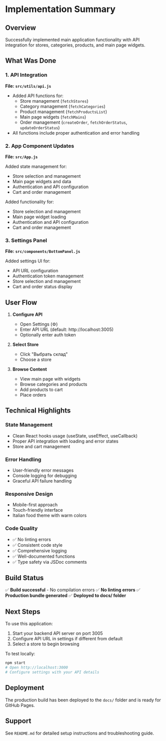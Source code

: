# Implementation Summary

## Overview
Successfully implemented main application functionality with API integration for stores, categories, products, and main page widgets.

## What Was Done

### 1. API Integration
**File: `src/utils/api.js`**
- Added API functions for:
  - Store management (`fetchStores`)
  - Category management (`fetchCategories`)
  - Product management (`fetchProductsList`)
  - Main page widgets (`fetchMains`)
  - Order management (`createOrder`, `fetchOrderStatus`, `updateOrderStatus`)
- All functions include proper authentication and error handling

### 2. App Component Updates
**File: `src/App.js`**

Added state management for:
- Store selection and management
- Main page widgets and data
- Authentication and API configuration
- Cart and order management

Added functionality for:
- Store selection and management
- Main page widget loading
- Authentication and API configuration
- Cart and order management

### 3. Settings Panel
**File: `src/components/BottomPanel.js`**

Added settings UI for:
- API URL configuration
- Authentication token management
- Store selection and management
- Cart and order status display

## User Flow

1. **Configure API**
   - Open Settings (⚙️)
   - Enter API URL (default: http://localhost:3005)
   - Optionally enter auth token

2. **Select Store**
   - Click "Выбрать склад"
   - Choose a store

3. **Browse Content**
   - View main page with widgets
   - Browse categories and products
   - Add products to cart
   - Place orders

## Technical Highlights

### State Management
- Clean React hooks usage (useState, useEffect, useCallback)
- Proper API integration with loading and error states
- Store and cart management

### Error Handling
- User-friendly error messages
- Console logging for debugging
- Graceful API failure handling

### Responsive Design
- Mobile-first approach
- Touch-friendly interface
- Italian food theme with warm colors

### Code Quality
- ✅ No linting errors
- ✅ Consistent code style
- ✅ Comprehensive logging
- ✅ Well-documented functions
- ✅ Type safety via JSDoc comments

## Build Status
✅ **Build successful** - No compilation errors
✅ **No linting errors**
✅ **Production bundle generated**
✅ **Deployed to docs/ folder**

## Next Steps

To use this application:
1. Start your backend API server on port 3005
2. Configure API URL in settings if different from default
3. Select a store to begin browsing

To test locally:
```bash
npm start
# Open http://localhost:3000
# Configure settings with your API details
```

## Deployment
The production build has been deployed to the `docs/` folder and is ready for GitHub Pages.

## Support
See `README.md` for detailed setup instructions and troubleshooting guide.

